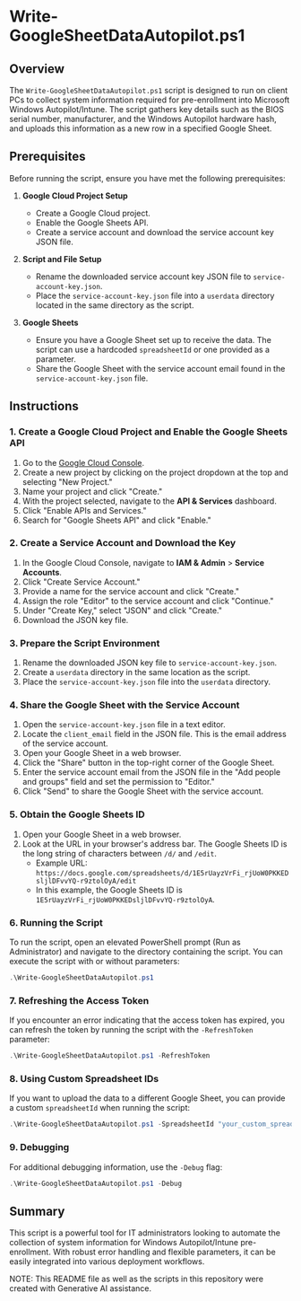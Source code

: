 
# Write-GoogleSheetDataAutopilot.ps1

## Overview

The `Write-GoogleSheetDataAutopilot.ps1` script is designed to run on client PCs to collect system information required for pre-enrollment into Microsoft Windows Autopilot/Intune. The script gathers key details such as the BIOS serial number, manufacturer, and the Windows Autopilot hardware hash, and uploads this information as a new row in a specified Google Sheet.

## Prerequisites

Before running the script, ensure you have met the following prerequisites:

1. **Google Cloud Project Setup**
    - Create a Google Cloud project.
    - Enable the Google Sheets API.
    - Create a service account and download the service account key JSON file.

2. **Script and File Setup**
    - Rename the downloaded service account key JSON file to `service-account-key.json`.
    - Place the `service-account-key.json` file into a `userdata` directory located in the same directory as the script.

3. **Google Sheets**
    - Ensure you have a Google Sheet set up to receive the data. The script can use a hardcoded `spreadsheetId` or one provided as a parameter.
    - Share the Google Sheet with the service account email found in the `service-account-key.json` file.

## Instructions

### 1. Create a Google Cloud Project and Enable the Google Sheets API

1. Go to the [Google Cloud Console](https://console.cloud.google.com/).
2. Create a new project by clicking on the project dropdown at the top and selecting "New Project."
3. Name your project and click "Create."
4. With the project selected, navigate to the **API & Services** dashboard.
5. Click "Enable APIs and Services."
6. Search for "Google Sheets API" and click "Enable."

### 2. Create a Service Account and Download the Key

1. In the Google Cloud Console, navigate to **IAM & Admin** > **Service Accounts**.
2. Click "Create Service Account."
3. Provide a name for the service account and click "Create."
4. Assign the role "Editor" to the service account and click "Continue."
5. Under "Create Key," select "JSON" and click "Create."
6. Download the JSON key file.

### 3. Prepare the Script Environment

1. Rename the downloaded JSON key file to `service-account-key.json`.
2. Create a `userdata` directory in the same location as the script.
3. Place the `service-account-key.json` file into the `userdata` directory.

### 4. Share the Google Sheet with the Service Account

1. Open the `service-account-key.json` file in a text editor.
2. Locate the `client_email` field in the JSON file. This is the email address of the service account.
3. Open your Google Sheet in a web browser.
4. Click the "Share" button in the top-right corner of the Google Sheet.
5. Enter the service account email from the JSON file in the "Add people and groups" field and set the permission to "Editor."
6. Click "Send" to share the Google Sheet with the service account.

### 5. Obtain the Google Sheets ID

1. Open your Google Sheet in a web browser.
2. Look at the URL in your browser's address bar. The Google Sheets ID is the long string of characters between `/d/` and `/edit`.
   - Example URL: `https://docs.google.com/spreadsheets/d/1E5rUayzVrFi_rjUoW0PKKEDsljlDFvvYQ-r9ztolOyA/edit`
   - In this example, the Google Sheets ID is `1E5rUayzVrFi_rjUoW0PKKEDsljlDFvvYQ-r9ztolOyA`.

### 6. Running the Script

To run the script, open an elevated PowerShell prompt (Run as Administrator) and navigate to the directory containing the script. You can execute the script with or without parameters:

```powershell
.\Write-GoogleSheetDataAutopilot.ps1
```

### 7. Refreshing the Access Token

If you encounter an error indicating that the access token has expired, you can refresh the token by running the script with the `-RefreshToken` parameter:

```powershell
.\Write-GoogleSheetDataAutopilot.ps1 -RefreshToken
```

### 8. Using Custom Spreadsheet IDs

If you want to upload the data to a different Google Sheet, you can provide a custom `spreadsheetId` when running the script:

```powershell
.\Write-GoogleSheetDataAutopilot.ps1 -SpreadsheetId "your_custom_spreadsheet_id"
```

### 9. Debugging

For additional debugging information, use the `-Debug` flag:

```powershell
.\Write-GoogleSheetDataAutopilot.ps1 -Debug
```

## Summary

This script is a powerful tool for IT administrators looking to automate the collection of system information for Windows Autopilot/Intune pre-enrollment. With robust error handling and flexible parameters, it can be easily integrated into various deployment workflows. 

NOTE: This README file as well as the scripts in this repository were created with Generative AI assistance.
